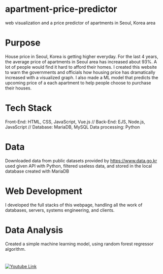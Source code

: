 # apartment-price-predictor
web visualization and a price predictor of apartments in Seoul, Korea area

# Purpose
House price in Seoul, Korea is getting higher everyday. For the last 4 years, the average price of apartments in Seoul area has increased about 93%. A lot of people would find it hard to afford their homes.
I created this website to warn the governments and officials how housing price has dramatically increased with a visualized graph.
I also made a ML model that predicts the upcoming price of a each apartment to help people choose to purchase their houses.


# Tech Stack
Front-End: HTML, CSS, JavaScript, Vue.js //
Back-End: EJS, Node.js, JavaScript //
Database: MariaDB, MySQL
Data processing: Python

# Data
Downloaded data from public datasets provided by https://www.data.go.kr <br>
used given API with Python, filtered useless data, and stored in the local database created with MariaDB

# Web Development
I developed the full stacks of this webpage, handling all the work of databases, servers, systems engineering, and clients.

# Data Analysis
Created a simple machine learning model, using random forest regressor algorithm. 



#

[![Youtube Link](https://img.youtube.com/vi/0T-OYnw7xks/0.jpg)](https://www.youtube.com/watch?v=0T-OYnw7xks)


